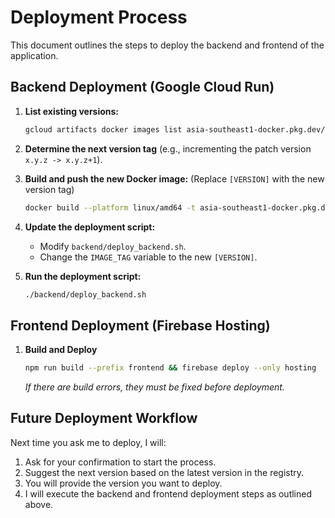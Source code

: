 # Deployment Process

This document outlines the steps to deploy the backend and frontend of the application.

## Backend Deployment (Google Cloud Run)

1.  **List existing versions:**
    ```bash
    gcloud artifacts docker images list asia-southeast1-docker.pkg.dev/fleet-automata-460507-p5/livesolve-repo --include-tags --filter='IMAGE ~ "backend-api$"'
    ```
2.  **Determine the next version tag** (e.g., incrementing the patch version `x.y.z -> x.y.z+1`).

3.  **Build and push the new Docker image:**
    (Replace `[VERSION]` with the new version tag)
    ```bash
    docker build --platform linux/amd64 -t asia-southeast1-docker.pkg.dev/fleet-automata-460507-p5/livesolve-repo/backend-api:[VERSION] -f backend/Dockerfile backend && docker push asia-southeast1-docker.pkg.dev/fleet-automata-460507-p5/livesolve-repo/backend-api:[VERSION]
    ```

4.  **Update the deployment script:**
    -   Modify `backend/deploy_backend.sh`.
    -   Change the `IMAGE_TAG` variable to the new `[VERSION]`.

5.  **Run the deployment script:**
    ```bash
    ./backend/deploy_backend.sh
    ```

## Frontend Deployment (Firebase Hosting)

1.  **Build and Deploy**
    ```bash
    npm run build --prefix frontend && firebase deploy --only hosting
    ```
    *If there are build errors, they must be fixed before deployment.*


## Future Deployment Workflow

Next time you ask me to deploy, I will:
1.  Ask for your confirmation to start the process.
2.  Suggest the next version based on the latest version in the registry.
3.  You will provide the version you want to deploy.
4.  I will execute the backend and frontend deployment steps as outlined above.